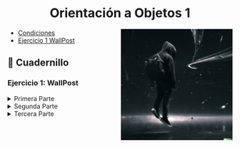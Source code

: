 <h1 align="center">  Orientación a Objetos 1</h1>

<p><img width="250" align='right' src="img/3.png"></p>

- [Condiciones](/Documentos/Condiciones.md)
- [Ejercicio 1 WallPost](#ejercicio-1-wallpost)




## 📒 Cuadernillo

### Ejercicio 1: WallPost


<details > <summary>  Primera Parte</summary>

### Enunciado

Se está construyendo una red social como Facebook o Twitter. Debemos definir una clase Wallpost con los siguientes atributos: un texto que se desea publicar, cantidad de likes (“me gusta”) y una marca que indica si es destacado o no. La clase es subclase de Object. 

Para realizar este ejercicio, utilice el recurso que se encuentra en el sitio de la cátedra. Para importar el proyecto, siga los pasos explicados en el documento “Trabajando con proyectos Maven, importar un proyecto”. Allí verá que existe la interface Wallpost y la clase WallpostImpl que implementa la interfaz anterior. Una vez importado, dentro del mismo, debe completar la clase WallPostImpl para que entienda: 


```Java
/* 
* Permite construir una instancia del WallpostImpl. 
* Luego de la invocación, debe tener como texto: “Undefined post”, 
* no debe estar marcado como destacado y la cantidad de “Me gusta” deben ser 0. 
*/ 

public WallpostImpl() 
```

E implemente el protocolo definido en la interfaz Wallpost como se detalla a continuación 

```Java
/* 
* Retorna el texto descriptivo de la publicación 
*/ 

public String getText()  

/* 
* setea el texto descriptivo de la publicación 
*/ 

public void setText (String descriptionText) 


/* 
* retorna la cantidad de “me gusta” 
*/ 

public int getLikes()  


/* 
 * Incrementa la cantidad de likes en uno y retorna la instancia de Wallpost. 
*/ 

public WallPost like()  

/* 
 * Decrementa la cantidad de likes en uno. Si ya es 0, no hace nada. Retorna la instancia de Wallpost. 
*/ 

public WallPost dislike() 


/* 
 * Retorna true si el post está marcado como destacado, false en caso contrario 
*/ 

public boolean isFeatured()  

/* 
 * Cambia el post del estado destacado a no destacado y viceversa. Retorna la instancia de Wallpost. 
*/ 

public WallPost toggleFeatured() 
```

</details>

<details > <summary> Segunda Parte</summary>

### Enunciado

Utilice los tests provistos por la cátedra para comprobar que su implementación de Wallpost es correcta. Éstos se encuentran en el mismo proyecto, en la carpeta test, clase WallPostTest. 

Para ejecutar los tests simplemente haga click derecho sobre el proyecto y utilice la opción Run As >> JUnit Test. Al ejecutarlo, se abrirá una ventana con el resultado de la evaluación de los tests. Siéntase libre de investigar la implementación de la clase de test. Ya veremos en detalle cómo implementarlas.  

![](/img/1.PNG)

En el informe, Runs indica la cantidad de test que se ejecutaron. En Errors se indica la cantidad que dieron error y en Failures se indica la cantidad que tuvieron alguna falla, es decir,  los resultados no son los esperados. Abajo, se muestra el Failure Trace del test que falló. Si lo selecciona, mostrará el mensaje de error correspondiente a ese test, que le ayudará a encontrar la falla. Si hace click sobre alguno de los test, se abrirá su implementación en el editor. 

</details>

<details> <summary> Tercera Parte</summary>

### Enunciado

Una vez que su implementación pasa los tests de la primera parte puede utilizar la ventana que se muestra a continuación, la cual permite inspeccionar y manipular el post (definir su texto, hacer like / dislike y marcarlo como destacado). 



![image](https://user-images.githubusercontent.com/55964635/185828929-6082a5c1-84f6-4911-b6a2-7e1623d394c5.png)


Para visualizar la ventana, sobre el proyecto, usar la opción del menú contextual Run As >> Java Application. La ventana permite cambiar el texto del post, incrementar la cantidad de likes, etc. El botón Print to Console imprimirá los datos del post en la consola.  

</details>